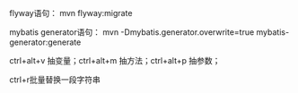 flyway语句：  mvn flyway:migrate

mybatis generator语句： mvn -Dmybatis.generator.overwrite=true mybatis-generator:generate

ctrl+alt+v 抽变量；ctrl+alt+m 抽方法；ctrl+alt+p 抽参数；

ctrl+r批量替换一段字符串
